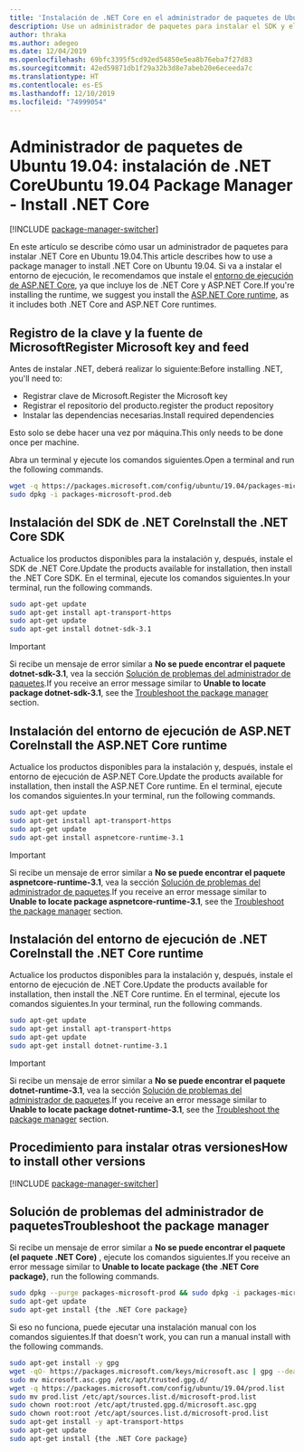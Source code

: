 ```yaml
---
title: 'Instalación de .NET Core en el administrador de paquetes de Ubuntu 19.04: .NET Core'
description: Use un administrador de paquetes para instalar el SDK y el entorno de ejecución de .NET Core en Ubuntu 19.04.
author: thraka
ms.author: adegeo
ms.date: 12/04/2019
ms.openlocfilehash: 69bfc3395f5cd92ed54850e5ea8b76eba7f27d83
ms.sourcegitcommit: 42ed59871db1f29a32b3d8e7abeb20e6eceeda7c
ms.translationtype: HT
ms.contentlocale: es-ES
ms.lasthandoff: 12/10/2019
ms.locfileid: "74999054"
---
```

# <a name="ubuntu-1904-package-manager---install-net-core"></a><span data-ttu-id="bda1b-103">Administrador de paquetes de Ubuntu 19.04: instalación de .NET Core</span><span class="sxs-lookup"><span data-stu-id="bda1b-103">Ubuntu 19.04 Package Manager - Install .NET Core</span></span>

[!INCLUDE [package-manager-switcher](./includes/package-manager-switcher.md)]

<span data-ttu-id="bda1b-104">En este artículo se describe cómo usar un administrador de paquetes para instalar .NET Core en Ubuntu 19.04.</span><span class="sxs-lookup"><span data-stu-id="bda1b-104">This article describes how to use a package manager to install .NET Core on Ubuntu 19.04.</span></span> <span data-ttu-id="bda1b-105">Si va a instalar el entorno de ejecución, le recomendamos que instale el [entorno de ejecución de ASP.NET Core](#install-the-aspnet-core-runtime), ya que incluye los de .NET Core y ASP.NET Core.</span><span class="sxs-lookup"><span data-stu-id="bda1b-105">If you're installing the runtime, we suggest you install the [ASP.NET Core runtime](#install-the-aspnet-core-runtime), as it includes both .NET Core and ASP.NET Core runtimes.</span></span>

## <a name="register-microsoft-key-and-feed"></a><span data-ttu-id="bda1b-106">Registro de la clave y la fuente de Microsoft</span><span class="sxs-lookup"><span data-stu-id="bda1b-106">Register Microsoft key and feed</span></span>

<span data-ttu-id="bda1b-107">Antes de instalar .NET, deberá realizar lo siguiente:</span><span class="sxs-lookup"><span data-stu-id="bda1b-107">Before installing .NET, you'll need to:</span></span>

- <span data-ttu-id="bda1b-108">Registrar clave de Microsoft.</span><span class="sxs-lookup"><span data-stu-id="bda1b-108">Register the Microsoft key</span></span>
- <span data-ttu-id="bda1b-109">Registrar el repositorio del producto.</span><span class="sxs-lookup"><span data-stu-id="bda1b-109">register the product repository</span></span>
- <span data-ttu-id="bda1b-110">Instalar las dependencias necesarias.</span><span class="sxs-lookup"><span data-stu-id="bda1b-110">Install required dependencies</span></span>

<span data-ttu-id="bda1b-111">Esto solo se debe hacer una vez por máquina.</span><span class="sxs-lookup"><span data-stu-id="bda1b-111">This only needs to be done once per machine.</span></span>

<span data-ttu-id="bda1b-112">Abra un terminal y ejecute los comandos siguientes.</span><span class="sxs-lookup"><span data-stu-id="bda1b-112">Open a terminal and run the following commands.</span></span>

```bash
wget -q https://packages.microsoft.com/config/ubuntu/19.04/packages-microsoft-prod.deb -O packages-microsoft-prod.deb
sudo dpkg -i packages-microsoft-prod.deb
```

## <a name="install-the-net-core-sdk"></a><span data-ttu-id="bda1b-113">Instalación del SDK de .NET Core</span><span class="sxs-lookup"><span data-stu-id="bda1b-113">Install the .NET Core SDK</span></span>

<span data-ttu-id="bda1b-114">Actualice los productos disponibles para la instalación y, después, instale el SDK de .NET Core.</span><span class="sxs-lookup"><span data-stu-id="bda1b-114">Update the products available for installation, then install the .NET Core SDK.</span></span> <span data-ttu-id="bda1b-115">En el terminal, ejecute los comandos siguientes.</span><span class="sxs-lookup"><span data-stu-id="bda1b-115">In your terminal, run the following commands.</span></span>

```bash
sudo apt-get update
sudo apt-get install apt-transport-https
sudo apt-get update
sudo apt-get install dotnet-sdk-3.1
```

> [!IMPORTANT]
> <span data-ttu-id="bda1b-116">Si recibe un mensaje de error similar a **No se puede encontrar el paquete dotnet-sdk-3.1**, vea la sección [Solución de problemas del administrador de paquetes](#troubleshoot-the-package-manager).</span><span class="sxs-lookup"><span data-stu-id="bda1b-116">If you receive an error message similar to **Unable to locate package dotnet-sdk-3.1**, see the [Troubleshoot the package manager](#troubleshoot-the-package-manager) section.</span></span>

## <a name="install-the-aspnet-core-runtime"></a><span data-ttu-id="bda1b-117">Instalación del entorno de ejecución de ASP.NET Core</span><span class="sxs-lookup"><span data-stu-id="bda1b-117">Install the ASP.NET Core runtime</span></span>

<span data-ttu-id="bda1b-118">Actualice los productos disponibles para la instalación y, después, instale el entorno de ejecución de ASP.NET Core.</span><span class="sxs-lookup"><span data-stu-id="bda1b-118">Update the products available for installation, then install the ASP.NET Core runtime.</span></span> <span data-ttu-id="bda1b-119">En el terminal, ejecute los comandos siguientes.</span><span class="sxs-lookup"><span data-stu-id="bda1b-119">In your terminal, run the following commands.</span></span>

```bash
sudo apt-get update
sudo apt-get install apt-transport-https
sudo apt-get update
sudo apt-get install aspnetcore-runtime-3.1
```

> [!IMPORTANT]
> <span data-ttu-id="bda1b-120">Si recibe un mensaje de error similar a **No se puede encontrar el paquete aspnetcore-runtime-3.1**, vea la sección [Solución de problemas del administrador de paquetes](#troubleshoot-the-package-manager).</span><span class="sxs-lookup"><span data-stu-id="bda1b-120">If you receive an error message similar to **Unable to locate package aspnetcore-runtime-3.1**, see the [Troubleshoot the package manager](#troubleshoot-the-package-manager) section.</span></span>

## <a name="install-the-net-core-runtime"></a><span data-ttu-id="bda1b-121">Instalación del entorno de ejecución de .NET Core</span><span class="sxs-lookup"><span data-stu-id="bda1b-121">Install the .NET Core runtime</span></span>

<span data-ttu-id="bda1b-122">Actualice los productos disponibles para la instalación y, después, instale el entorno de ejecución de .NET Core.</span><span class="sxs-lookup"><span data-stu-id="bda1b-122">Update the products available for installation, then install the .NET Core runtime.</span></span> <span data-ttu-id="bda1b-123">En el terminal, ejecute los comandos siguientes.</span><span class="sxs-lookup"><span data-stu-id="bda1b-123">In your terminal, run the following commands.</span></span>

```bash
sudo apt-get update
sudo apt-get install apt-transport-https
sudo apt-get update
sudo apt-get install dotnet-runtime-3.1
```

> [!IMPORTANT]
> <span data-ttu-id="bda1b-124">Si recibe un mensaje de error similar a **No se puede encontrar el paquete dotnet-runtime-3.1**, vea la sección [Solución de problemas del administrador de paquetes](#troubleshoot-the-package-manager).</span><span class="sxs-lookup"><span data-stu-id="bda1b-124">If you receive an error message similar to **Unable to locate package dotnet-runtime-3.1**, see the [Troubleshoot the package manager](#troubleshoot-the-package-manager) section.</span></span>

## <a name="how-to-install-other-versions"></a><span data-ttu-id="bda1b-125">Procedimiento para instalar otras versiones</span><span class="sxs-lookup"><span data-stu-id="bda1b-125">How to install other versions</span></span>

[!INCLUDE [package-manager-switcher](./includes/package-manager-heading-hack-pkgname.md)]

## <a name="troubleshoot-the-package-manager"></a><span data-ttu-id="bda1b-126">Solución de problemas del administrador de paquetes</span><span class="sxs-lookup"><span data-stu-id="bda1b-126">Troubleshoot the package manager</span></span>

<span data-ttu-id="bda1b-127">Si recibe un mensaje de error similar a **No se puede encontrar el paquete (el paquete .NET Core)** , ejecute los comandos siguientes.</span><span class="sxs-lookup"><span data-stu-id="bda1b-127">If you receive an error message similar to **Unable to locate package {the .NET Core package}**, run the following commands.</span></span>

```bash
sudo dpkg --purge packages-microsoft-prod && sudo dpkg -i packages-microsoft-prod.deb
sudo apt-get update
sudo apt-get install {the .NET Core package}
```

<span data-ttu-id="bda1b-128">Si eso no funciona, puede ejecutar una instalación manual con los comandos siguientes.</span><span class="sxs-lookup"><span data-stu-id="bda1b-128">If that doesn't work, you can run a manual install with the following commands.</span></span>

```bash
sudo apt-get install -y gpg
wget -qO- https://packages.microsoft.com/keys/microsoft.asc | gpg --dearmor -o microsoft.asc.gpg
sudo mv microsoft.asc.gpg /etc/apt/trusted.gpg.d/
wget -q https://packages.microsoft.com/config/ubuntu/19.04/prod.list
sudo mv prod.list /etc/apt/sources.list.d/microsoft-prod.list
sudo chown root:root /etc/apt/trusted.gpg.d/microsoft.asc.gpg
sudo chown root:root /etc/apt/sources.list.d/microsoft-prod.list
sudo apt-get install -y apt-transport-https
sudo apt-get update
sudo apt-get install {the .NET Core package}
```
